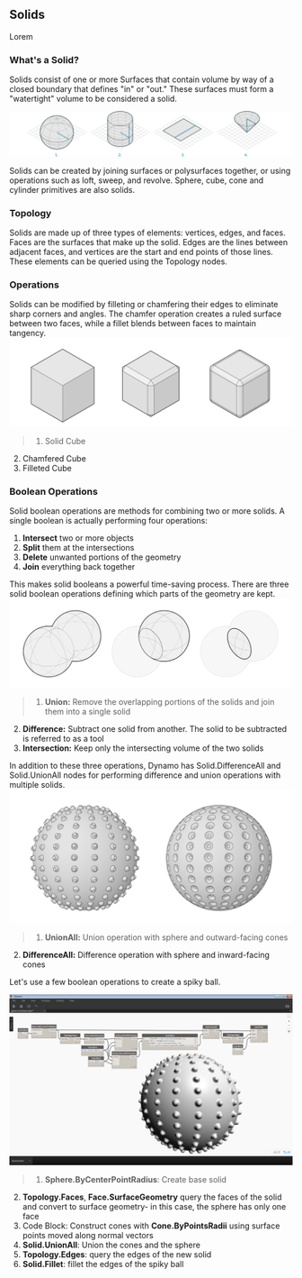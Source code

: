 ## Solids
Lorem

### What's a Solid?
Solids consist of one or more Surfaces that contain volume by way of a closed boundary that defines "in" or "out." These surfaces must form a "watertight" volume to be considered a solid.

![Solids](images/5-6/Solids.png)

Solids can be created by joining surfaces or polysurfaces together, or using operations such as loft, sweep, and revolve. Sphere, cube, cone and cylinder primitives are also solids.
### Topology
Solids are made up of three types of elements: vertices, edges, and faces. Faces are the surfaces that make up the solid. Edges are the lines between adjacent faces, and vertices are the start and end points of those lines. These elements can be queried using the Topology nodes.

### Operations
Solids can be modified by filleting or chamfering their edges to eliminate sharp corners and angles. The chamfer operation creates a ruled surface between two faces, while a fillet blends between faces to maintain tangency. 
![](images/5-6/SolidOperations.png)
>1. Solid Cube
2. Chamfered Cube
3. Filleted Cube

### Boolean Operations
Solid boolean operations are methods for combining two or more solids. A single boolean is actually performing four operations: 
1. **Intersect** two or more objects
2. **Split** them at the intersections
3. **Delete** unwanted portions of the geometry
4. **Join** everything back together 

This makes solid booleans a powerful time-saving process. There are three solid boolean operations defining which parts of the geometry are kept.
![Solid Boolean](images/5-6/SolidBooleans.png)
> 1. **Union:** Remove the overlapping portions of the solids and join them into a single solid
2. **Difference:** Subtract one solid from another. The solid to be subtracted is referred to as a tool
3. **Intersection:** Keep only the intersecting volume of the two solids

In addition to these three operations, Dynamo has Solid.DifferenceAll and Solid.UnionAll nodes for performing difference and union operations with multiple solids. 
![](images/5-6/BooleanAll.png)
> 1. **UnionAll:** Union operation with sphere and outward-facing cones
2. **DifferenceAll:** Difference operation with sphere and inward-facing cones

Let's use a few boolean operations to create a spiky ball.

![](images/5-6/spikyBall.png)
> 1. **Sphere.ByCenterPointRadius**: Create base solid
2. **Topology.Faces**, **Face.SurfaceGeometry** query the faces of the solid and convert to surface geometry- in this case, the sphere has only one face
3. Code Block: Construct cones with **Cone.ByPointsRadii** using surface points moved along normal vectors
4. **Solid.UnionAll**: Union the cones and the sphere
5. **Topology.Edges**: query the edges of the new solid
6. **Solid.Fillet**: fillet the edges of the spiky ball